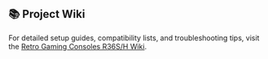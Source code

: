 ## 📚 Project Wiki
For detailed setup guides, compatibility lists, and troubleshooting tips, visit the [Retro Gaming Consoles R36S/H Wiki](https://github.com/smartin77/retro-gaming-consoles-r36/wiki).
